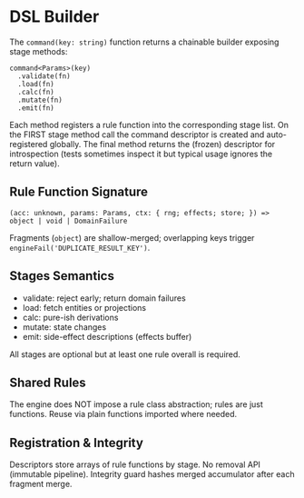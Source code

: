 # DSL Builder

The `command(key: string)` function returns a chainable builder exposing stage methods:
```
command<Params>(key)
  .validate(fn)
  .load(fn)
  .calc(fn)
  .mutate(fn)
  .emit(fn)
```
Each method registers a rule function into the corresponding stage list. On the FIRST stage method call the command descriptor is created and auto-registered globally. The final method returns the (frozen) descriptor for introspection (tests sometimes inspect it but typical usage ignores the return value).

## Rule Function Signature
```
(acc: unknown, params: Params, ctx: { rng; effects; store; }) => object | void | DomainFailure
```
Fragments (`object`) are shallow-merged; overlapping keys trigger `engineFail('DUPLICATE_RESULT_KEY')`.

## Stages Semantics
- validate: reject early; return domain failures
- load: fetch entities or projections
- calc: pure-ish derivations
- mutate: state changes
- emit: side-effect descriptions (effects buffer)

All stages are optional but at least one rule overall is required.

## Shared Rules
The engine does NOT impose a rule class abstraction; rules are just functions. Reuse via plain functions imported where needed.

## Registration & Integrity
Descriptors store arrays of rule functions by stage. No removal API (immutable pipeline). Integrity guard hashes merged accumulator after each fragment merge.
